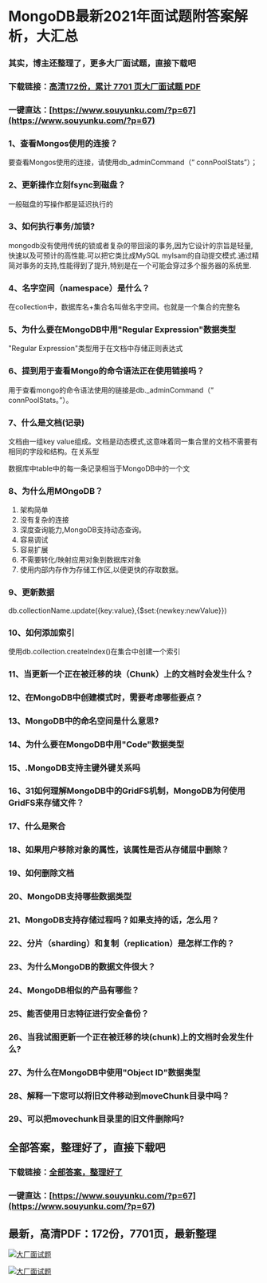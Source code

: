 # MongoDB最新2021年面试题附答案解析，大汇总

### 其实，博主还整理了，更多大厂面试题，直接下载吧

### 下载链接：[高清172份，累计 7701 页大厂面试题  PDF](https://www.souyunku.com/?p=67)

### 一键直达：[https://www.souyunku.com/?p=67](https://www.souyunku.com/?p=67)



### 1、查看Mongos使用的连接？

要查看Mongos使用的连接，请使用db_adminCommand（“ connPoolStats”）；


### 2、更新操作立刻fsync到磁盘？

一般磁盘的写操作都是延迟执行的


### 3、如何执行事务/加锁?

mongodb没有使用传统的锁或者复杂的带回滚的事务,因为它设计的宗旨是轻量,快速以及可预计的高性能.可以把它类比成MySQL mylsam的自动提交模式.通过精简对事务的支持,性能得到了提升,特别是在一个可能会穿过多个服务器的系统里.


### 4、名字空间（namespace）是什么？

在collection中，数据库名+集合名叫做名字空间。也就是一个集合的完整名


### 5、为什么要在MongoDB中用"Regular Expression"数据类型

"Regular Expression"类型用于在文档中存储正则表达式


### 6、提到用于查看Mongo的命令语法正在使用链接吗？

用于查看mongo的命令语法使用的链接是db._adminCommand（“ connPoolStats。”）。


### 7、什么是文档(记录)

文档由一组key value组成。文档是动态模式,这意味着同一集合里的文档不需要有相同的字段和结构。在关系型

数据库中table中的每一条记录相当于MongoDB中的一个文


### 8、为什么用MOngoDB？

1. 架构简单
2. 没有复杂的连接
3. 深度查询能力,MongoDB支持动态查询。
4. 容易调试
5. 容易扩展
6. 不需要转化/映射应用对象到数据库对象
7. 使用内部内存作为存储工作区,以便更快的存取数据。


### 9、更新数据

db.collectionName.update({key:value},{$set:{newkey:newValue}})


### 10、如何添加索引

使用db.collection.createIndex()在集合中创建一个索引


### 11、当更新一个正在被迁移的块（Chunk）上的文档时会发生什么？
### 12、在MongoDB中创建模式时，需要考虑哪些要点？
### 13、MongoDB中的命名空间是什么意思?
### 14、为什么要在MongoDB中用"Code"数据类型
### 15、.MongoDB支持主键外键关系吗
### 16、31如何理解MongoDB中的GridFS机制，MongoDB为何使用GridFS来存储文件？
### 17、什么是聚合
### 18、如果用户移除对象的属性，该属性是否从存储层中删除？
### 19、如何删除文档
### 20、MongoDB支持哪些数据类型
### 21、MongoDB支持存储过程吗？如果支持的话，怎么用？
### 22、分片（sharding）和复制（replication）是怎样工作的？
### 23、为什么MongoDB的数据文件很大？
### 24、MongoDB相似的产品有哪些？
### 25、能否使用日志特征进行安全备份？
### 26、当我试图更新一个正在被迁移的块(chunk)上的文档时会发生什么?
### 27、为什么在MongoDB中使用"Object ID"数据类型
### 28、解释一下您可以将旧文件移动到moveChunk目录中吗？
### 29、可以把movechunk目录里的旧文件删除吗?




## 全部答案，整理好了，直接下载吧

### 下载链接：[全部答案，整理好了](https://www.souyunku.com/?p=67)

### 一键直达：[https://www.souyunku.com/?p=67](https://www.souyunku.com/?p=67)


## 最新，高清PDF：172份，7701页，最新整理

[![大厂面试题](https://www.souyunku.com/wp-content/uploads/weixin/mst.png "架构师专栏")](https://www.souyunku.com/wp-content/uploads/weixin/githup-weixin.png "架构师专栏")

[![大厂面试题](https://www.souyunku.com/wp-content/uploads/weixin/githup-weixin.png "架构师专栏")](https://www.souyunku.com/wp-content/uploads/weixin/githup-weixin.png "架构师专栏")

